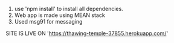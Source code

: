 
1. use 'npm install' to install all dependencies.
2.  Web app is made using MEAN stack 
3.  Used msg91 for messaging



SITE IS LIVE ON
  'https://thawing-temple-37855.herokuapp.com/'